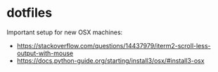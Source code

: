 # dotfiles

Important setup for new OSX machines:

* https://stackoverflow.com/questions/14437979/iterm2-scroll-less-output-with-mouse
* https://docs.python-guide.org/starting/install3/osx/#install3-osx
